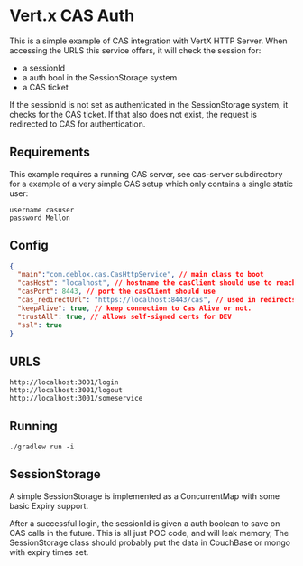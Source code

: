 # Vert.x CAS Auth

This is a simple example of CAS integration with VertX HTTP Server. When accessing the URLS this service offers, 
it will check the session for:
 * a sessionId
 * a auth bool in the SessionStorage system
 * a CAS ticket
 
 If the sessionId is not set as authenticated in the SessionStorage system, it checks for the CAS ticket. If that also
 does not exist, the request is redirected to CAS for authentication.
 

## Requirements
This example requires a running CAS server, see cas-server subdirectory for a example of a very simple CAS setup which only contains a single static user:

```
username casuser
password Mellon
```


## Config

```json
{
  "main":"com.deblox.cas.CasHttpService", // main class to boot
  "casHost": "localhost", // hostname the casClient should use to reach CAS
  "casPort": 8443, // port the casClient should use
  "cas_redirectUrl": "https://localhost:8443/cas", // used in redirects, NO trails!
  "keepAlive": true, // keep connection to Cas Alive or not.
  "trustAll": true, // allows self-signed certs for DEV
  "ssl": true
}
```

## URLS

```
http://localhost:3001/login
http://localhost:3001/logout
http://localhost:3001/someservice
```

## Running

```
./gradlew run -i
```

## SessionStorage

A simple SessionStorage is implemented as a ConcurrentMap with some basic Expiry support.

After a successful login, the sessionId is given a auth boolean to save on CAS calls in the future. This
is all just POC code, and will leak memory, The SessionStorage class should probably put the data in CouchBase
or mongo with expiry times set.